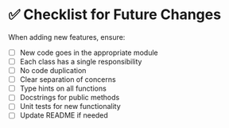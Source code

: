 # ✅ Checklist for Future Changes

When adding new features, ensure:

- [ ] New code goes in the appropriate module
- [ ] Each class has a single responsibility
- [ ] No code duplication
- [ ] Clear separation of concerns
- [ ] Type hints on all functions
- [ ] Docstrings for public methods
- [ ] Unit tests for new functionality
- [ ] Update README if needed

